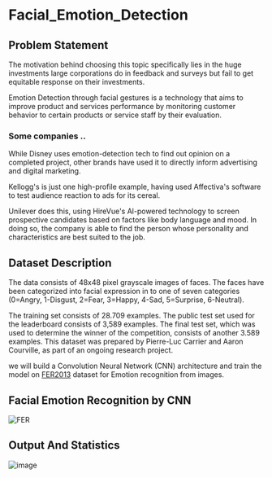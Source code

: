 # Facial_Emotion_Detection

## Problem Statement

The motivation behind choosing this topic specifically lies in the huge investments large corporations do in feedback and surveys but fail to get equitable response on their investments.

Emotion Detection through facial gestures is a technology that aims to improve product and services performance by monitoring customer behavior to certain products or service staff by their evaluation.

### Some companies ..

While Disney uses emotion-detection tech to find out opinion on a completed project, other brands have used it to directly inform advertising and digital marketing.

Kellogg's is just one high-profile example, having used Affectiva's software to test audience reaction to ads for its cereal.

Unilever does this, using HireVue's Al-powered technology to screen prospective candidates based on factors like body language and mood. In doing so, the company is able to find the person whose personality and characteristics are best suited to the job.

## Dataset Description

The data consists of 48x48 pixel grayscale images of faces. The faces have been categorized into facial expression in to one of seven categories (0=Angry, 1-Disgust, 2=Fear, 3=Happy, 4-Sad, 5=Surprise, 6-Neutral).

The training set consists of 28.709 examples. The public test set used for the leaderboard consists of 3,589 examples. The final test set, which was used to determine the winner of the competition, consists of another 3.589 examples. This dataset was prepared by Pierre-Luc Carrier and Aaron Courville, as part of an ongoing research project.

we will build a Convolution Neural Network (CNN) architecture and train the model on [FER2013](https://www.kaggle.com/msambare/fer2013) dataset for Emotion recognition from images.

## Facial Emotion Recognition by CNN

![FER](https://user-images.githubusercontent.com/61639134/198889689-88912761-a507-481b-ac37-745c94b55a82.PNG)

## Output And Statistics



![image](https://user-images.githubusercontent.com/61639134/198889879-2abce635-de7b-4863-9c79-b41c726a710a.png)




